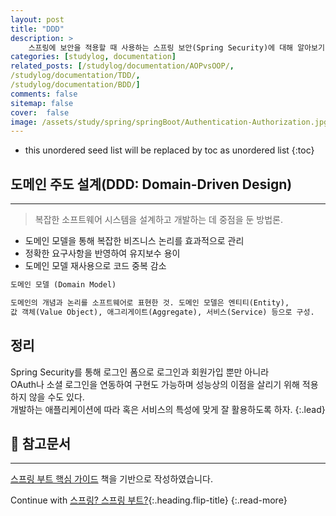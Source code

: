 ```yaml
---
layout: post
title: "DDD"
description: >
    스프링에 보안을 적용할 때 사용하는 스프링 보안(Spring Security)에 대해 알아보기.
categories: [studylog, documentation]
related_posts: [/studylog/documentation/AOPvsOOP/, 
/studylog/documentation/TDD/,
/studylog/documentation/BDD/]
comments: false
sitemap: false
cover:  false
image: /assets/study/spring/springBoot/Authentication-Authorization.jpg
---
```


* this unordered seed list will be replaced by toc as unordered list 
{:toc}

## 도메인 주도 설계(DDD: Domain-Driven Design)
<hr/>

> 복잡한 소프트웨어 시스템을 설계하고 개발하는 데 중점을 둔 방법론.

- 도메인 모델을 통해 복잡한 비즈니스 논리를 효과적으로 관리
- 정확한 요구사항을 반영하여 유지보수 용이
- 도메인 모델 재사용으로 코드 중복 감소

```md
도메인 모델 (Domain Model)

도메인의 개념과 논리를 소프트웨어로 표현한 것. 도메인 모델은 엔티티(Entity), 
값 객체(Value Object), 애그리게이트(Aggregate), 서비스(Service) 등으로 구성.
```

## 정리
Spring Security를 통해 로그인 폼으로 로그인과 회원가입 뿐만 아니라<br>
OAuth나 소셜 로그인을 연동하여 구현도 가능하며 성능상의 이점을 살리기 위해 적용하지 않을 수도 있다.<br>
개발하는 애플리케이션에 따라 혹은 서비스의 특성에 맞게 잘 활용하도록 하자.
{:.lead}

## 📄 참고문서
<hr>
<a href="https://www.aladin.co.kr/shop/wproduct.aspx?ItemId=296591989">스프링 부트 핵심 가이드</a> 책을 기반으로 작성하였습니다.

Continue with [스프링? 스프링 부트?](2024-05-21-Spring&SpringBoot.md){:.heading.flip-title}
{:.read-more}